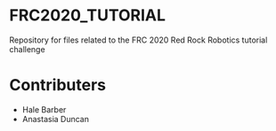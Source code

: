 # FRC2020_TUTORIAL 
Repository for files related to the FRC 2020 Red Rock Robotics tutorial challenge
# Contributers 
* Hale Barber
* Anastasia Duncan